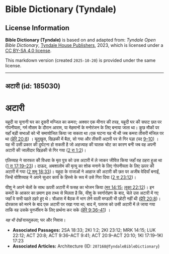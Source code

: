 # Bible Dictionary (Tyndale)

## License Information

**Bible Dictionary (Tyndale)** is based on and adapted from: _Tyndale Open Bible Dictionary_, [Tyndale House Publishers](https://tyndaleopenresources.com/), 2023, which is licensed under a [CC BY-SA 4.0 license](https://creativecommons.org/licenses/by-sa/4.0/legalcode.en).

This markdown version (created `2025-10-20`) is provided under the same license.



--------------------------------

## अटारी (id: 185030)

अटारी
=====

यहूदी या यूनानी घर का दूसरी मन्जिल का कमरा; अक्सर एक मीनार की तरह, यहूदी घर की सपाट छत पर गोपनीयता, गर्म मौसम के दौरान आराम, या मेहमानों के मनोरंजन के लिए बनाया जाता था। कुछ मौकों पर यहाँ बड़ी सभाओं को भी समायोजित किया जा सकता था।एक घटना यह भी थी जब कमरा तीसरी मंजिल पर था ([प्रेरि 20:8](https://ref.ly/Acts20:8)) । यूतुखुस, खिड़की में बैठा, सो गया और तीसरी अटारी पर से गिर पड़ा (पद [9–10](https://ref.ly/Acts20:9-Acts20:10)) । यह भी उसी प्रकार की दुर्घटना हो सकती है जो अहज्याह की घातक चोट का कारण बनी जब वह अपनी अटारी की जालीदार खिड़की से गिर गया ([2 रा 1:2](https://ref.ly/2Kgs1:2))।

एलिय्याह ने सारफत की विधवा के मृत पुत्र को उस अटारी में ले जाकर जीवित किया जहाँ वह ठहरा हुआ था ([1 रा 17:19–23](https://ref.ly/1Kgs17:19-1Kgs17:23))। दाऊद, अबशालोम की मृत्यु का शोक मनाने के लिए गोपनीयता के लिए ऊपर की अटारी में गया ([2 शमू 18:33](https://ref.ly/2Sam18:33))। यहूदा के राजाओं ने आहाज की अटारी की छत पर अजीब वेदियाँ बनाईं, जिन्हें योशिय्याह ने अपने सुधार कार्य के हिस्से के रूप में उसे गिरा दिया ([2 रा 23:12](https://ref.ly/2Kgs23:12))।

यीशु ने अपने चेलों के साथ ऊपरी अटारी में फसह का भोजन किया ([मर 14:15](https://ref.ly/Mark14:15); [लूका 22:12](https://ref.ly/Luke22:12))। इन कमरों के आकार का प्रमाण इस तथ्य से मिलता है कि, यीशु के स्वर्गारोहण के बाद, चेले उस अटारी में गए जहाँ वे सभी पहले ठहरे हुए थे। त्रौआस में बैठक में भाग लेने वाली मण्डली भी छोटी नहीं थी ([प्रेरि 20:8](https://ref.ly/Acts20:8))। दोरकास को मरने के बाद एक अटारी पर रखा गया था; बाद में, पतरस को उसी अटारी में ले जाया गया ताकि वह उसके पुनर्जीवन के लिए प्रार्थना कर सके ([प्रेरि 9:36–41](https://ref.ly/Acts9:36-Acts9:41)) ।

*यह भी देखें* वास्तुकला; घर और निवास।

* **Associated Passages:** 2SA 18:33; 2KI 1:2; 2KI 23:12; MRK 14:15; LUK 22:12; ACT 20:8; ACT 9:36–ACT 9:41; ACT 20:9–ACT 20:10; 1KI 17:19–1KI 17:23
* **Associated Articles:** Architecture (ID: `207168@TyndaleBibleDictionary`)

